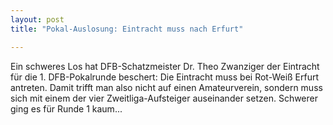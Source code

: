 ```yaml
---
layout: post
title: "Pokal-Auslosung: Eintracht muss nach Erfurt"

---
```


Ein schweres Los hat DFB-Schatzmeister Dr. Theo Zwanziger der Eintracht für die 1. DFB-Pokalrunde beschert: Die Eintracht muss bei Rot-Weiß Erfurt antreten. Damit trifft man also nicht auf einen Amateurverein, sondern muss sich mit einem der vier Zweitliga-Aufsteiger auseinander setzen. Schwerer ging es für Runde 1 kaum...



